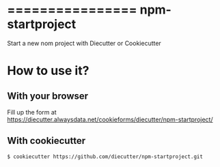 ================
npm-startproject
================

Start a new nom project with Diecutter or Cookiecutter


How to use it?
==============

With your browser
-----------------

Fill up the form at https://diecutter.alwaysdata.net/cookieforms/diecutter/npm-startproject/


With cookiecutter
-----------------

    $ cookiecutter https://github.com/diecutter/npm-startproject.git
